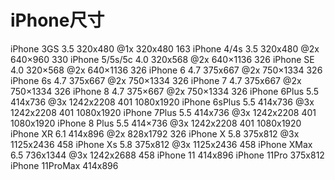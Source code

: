 # iPhone尺寸
iPhone 3GS 3.5 320x480 @1x 320x480 163
iPhone 4/4s 3.5 320x480 @2x 640×960 330
iPhone 5/5s/5c 4.0 320x568 @2x 640×1136 326
iPhone SE 4.0 320×568 @2x 640×1136 326
iPhone 6 4.7 375x667 @2x 750×1334 326
iPhone 6s 4.7 375x667 @2x 750×1334 326
iPhone 7 4.7 375x667 @2x 750×1334 326
iPhone 8 4.7 375×667 @2x 750×1334 326
iPhone 6Plus 5.5 414x736 @3x 1242x2208 401 1080x1920
iPhone 6sPlus 5.5 414x736 @3x 1242x2208 401 1080x1920
iPhone 7Plus 5.5 414x736 @3x 1242x2208 401 1080x1920
iPhone 8 Plus 5.5 414×736 @3x 1242x2208 401 1080x1920
iPhone XR 6.1 414x896 @2x 828x1792 326
iPhone X 5.8 375x812 @3x 1125x2436 458
iPhone Xs 5.8 375x812 @3x 1125x2436 458
iPhone XMax 6.5 736x1344 @3x 1242x2688 458
iPhone 11 414x896
iPhone 11Pro 375x812
iPhone 11ProMax 414x896
